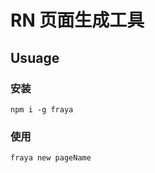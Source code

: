 # RN 页面生成工具

## Usuage

### 安装

```shell
npm i -g fraya
```

### 使用

```shell
fraya new pageName
```